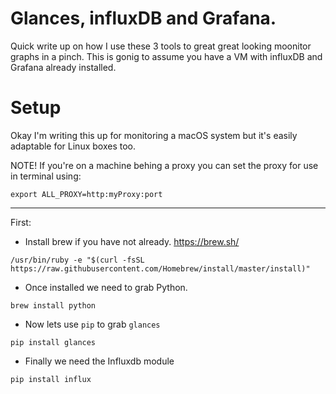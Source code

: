 # Glances, influxDB and Grafana.

Quick write up on how I use these 3 tools to great great looking moonitor graphs in a pinch. This is gonig to assume you have a VM with influxDB and Grafana already installed.


# Setup

Okay I'm writing this up for monitoring a macOS system but it's easily adaptable for Linux boxes too. 

NOTE! If you're on a machine behing a proxy you can set the proxy for use in terminal using: 

`export ALL_PROXY=http:myProxy:port`

***

First:

* Install brew if you have not already. https://brew.sh/ 

`/usr/bin/ruby -e "$(curl -fsSL https://raw.githubusercontent.com/Homebrew/install/master/install)"`

* Once installed we need to grab Python. 

`brew install python`

* Now lets use `pip` to grab `glances`

`pip install glances`

* Finally we need the Influxdb module

`pip install influx`
